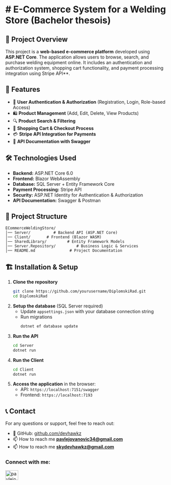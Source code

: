 # # E-Commerce System for a Welding Store (Bachelor thesois)

## 📌 Project Overview
This project is a **web-based e-commerce platform** developed using **ASP.NET Core**. The application allows users to browse, search, and purchase welding equipment online. 
It includes an authentication and authorization system, shopping cart functionality, and payment processing integration using Stripe API**.

## 🚀 Features
- 🔐 **User Authentication & Authorization** (Registration, Login, Role-based Access)
- 🛍️ **Product Management** (Add, Edit, Delete, View Products)
- 🔍 **Product Search & Filtering**
- 🛒 **Shopping Cart & Checkout Process**
- 💳 **Stripe API Integration for Payments**
- 📜 **API Documentation with Swagger**

## 🛠️ Technologies Used
- **Backend:** ASP.NET Core 6.0
- **Frontend:** Blazor WebAssembly
- **Database:** SQL Server + Entity Framework Core
- **Payment Processing:** Stripe API
- **Security:** ASP.NET Identity for Authentication & Authorization
- **API Documentation:** Swagger & Postman

## 📁 Project Structure
```
ECommerceWeldingStore/
│── Server/          # Backend API (ASP.NET Core)
│── Client/       # Frontend (Blazor WASM)
│── SharedLibrary/         # Entity Framework Models
│── Server.Repository/         # Business Logic & Services
│── README.md               # Project Documentation
```

## 🏗️ Installation & Setup
1. **Clone the repository**
   ```sh
   git clone https://github.com/yourusername/DiplomskiRad.git
   cd DiplomskiRad
   ```
2. **Setup the database** (SQL Server required)
   - Update `appsettings.json` with your database connection string
   - Run migrations
     ```sh
     dotnet ef database update
     ```
3. **Run the API**
   ```sh
   cd Server
   dotnet run
   ```
4. **Run the Client**
   ```sh
   cd Client
   dotnet run
   ```
5. **Access the application** in the browser:
   - API: `https://localhost:7151/swagger`
   - Frontend: `https://localhost:7193`


## 📞 Contact
For any questions or support, feel free to reach out:
- 🔗 GitHub: [github.com/devhawkz](https://github.com/devhawkz)
- 📫 How to reach me **pavlejovanovic34@gmail.com** 
- 📫 How to reach me **skydevhawkz@gmail.com**

<h3 align="left">Connect with me:</h3>
<p align="left">
<a href="https://linkedin.com/in/pavlejovanovic34" target="blank"><img align="center" src="https://raw.githubusercontent.com/rahuldkjain/github-profile-readme-generator/master/src/images/icons/Social/linked-in-alt.svg" alt="pavlejovanovic34" height="30" width="40" /></a>
</p>
